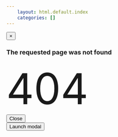 ```yaml
---
    layout: html.default.index
    categories: []
---
```

<div id="modal-404" class="modal hide fade" tabindex="-1" role="dialog" aria-labelledby="myModalLabel" aria-hidden="true">
  <div class="modal-header">
    <button type="button" class="close" data-dismiss="modal" aria-hidden="true">&times;</button>
    <h3 id="myModalLabel" class="icon-warning-sign">The requested page was not found</h3>
  </div>
  <div class="modal-body">
    <div style="font-size:8em"><i class="icon-exclamation-sign icon-4x"></i>404</div>
  </div>
  <div class="modal-footer">
    <button class="btn" data-dismiss="modal" aria-hidden="true">Close</button>
  </div>
</div>
<button type="button" data-toggle="modal" data-target="#modal-404">Launch modal</button>